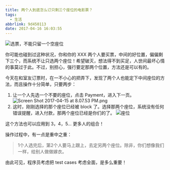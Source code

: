 ```yaml
---
title: 两个人到底怎么订只剩三个座位的电影票？
tags:
  - 生活
abbrlink: 9d450113
date: 2017-04-16 16:03:55
---
```

![选票，不能只留一个空座位](https://i.imgur.com/TUonlNZ.png)

你可能也碰到过这种状况，你和你的 XXX 两个人要买票，中间的好位置，偏偏剩下三个，而系统不让只选两个座位！希望破灭，想法得不到买足，人世间最坏心情的事莫过于此。不过，别担心，强行要定那两个位置，方法还是可以有的。

<!-- more -->

今天在和室友订票时，在一不小心的把弄下，发现了两个人也能定下中间座位的方法，而且操作十分简单，只要两步：

1. 让一个人先选一个不要的座位，点击 Payment，进入下一页。
![Screen Shot 2017-04-15 at 8.07.53 PM.png](https://i.imgur.com/KLzhJ3A.png)
2. 这时，刚刚选择的那个座位已经被 block 了。选择那两个座位，系统没有任何错误提醒，进入付款，那两个座位已经是你们的了。
![座位](https://i.imgur.com/MCqMqmC.png)

这个方法也可以应用到 3，4，5... 更多人的组合！

操作过程中，有一点是重中之重：
>1个人选完后，第2个人要马上跟上，去定另两个座位。除非，你们想像我们一样，给别人做做嫁衣。

由此可见，程序员考虑把 test cases 考虑全面，是多么重要！
